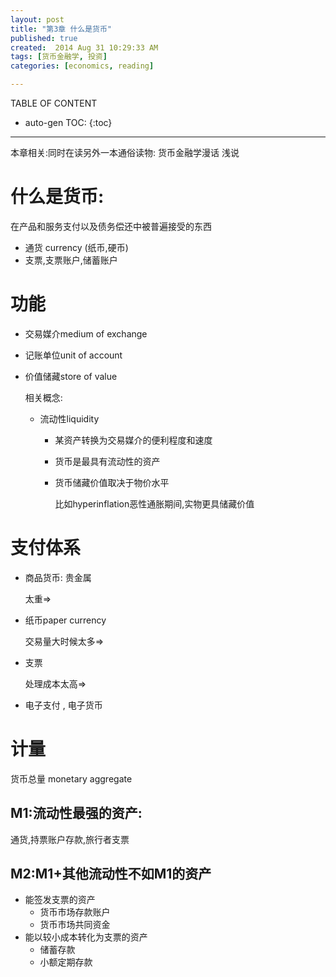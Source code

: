 ```yaml
---
layout: post
title: "第3章 什么是货币"
published: true
created:  2014 Aug 31 10:29:33 AM
tags: [货币金融学, 投资]
categories: [economics, reading]

---
```


TABLE OF CONTENT

* auto-gen TOC:
{:toc}

- - -


本章相关:同时在读另外一本通俗读物:
货币金融学漫话 浅说

# 什么是货币: 

在产品和服务支付以及债务偿还中被普遍接受的东西
  * 通货 currency (纸币,硬币)
  * 支票,支票账户,储蓄账户

# 功能

* 交易媒介medium of exchange
* 记账单位unit of account
* 价值储藏store of value

  相关概念:

  * 流动性liquidity

    * 某资产转换为交易媒介的便利程度和速度
    * 货币是最具有流动性的资产
    * 货币储藏价值取决于物价水平

      比如hyperinflation恶性通胀期间,实物更具储藏价值


# 支付体系

* 商品货币: 贵金属

  太重=>

* 纸币paper currency

  交易量大时候太多=>

* 支票

  处理成本太高=>

* 电子支付 , 电子货币

# 计量

货币总量 monetary aggregate

## M1:流动性最强的资产:
通货,持票账户存款,旅行者支票

## M2:M1+其他流动性不如M1的资产

* 能签发支票的资产
  * 货币市场存款账户
  * 货币市场共同资金
* 能以较小成本转化为支票的资产
  * 储蓄存款
  * 小额定期存款


